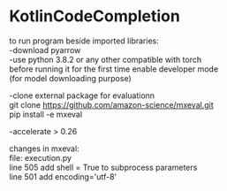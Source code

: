 # KotlinCodeCompletion
to run program beside imported libraries:<br>
-download pyarrow<br>
-use python 3.8.2 or any other compatible with torch<br>
before running it for the first time enable developer mode<br>
(for model downloading purpose)<br>

-clone external package for evaluationn<br>
git clone https://github.com/amazon-science/mxeval.git<br>
pip install -e mxeval<br>

-accelerate > 0.26<br>

changes in mxeval:<br>
file: execution.py<br>
line 505 add shell = True to subprocess parameters<br>
line 501 add encoding='utf-8'

